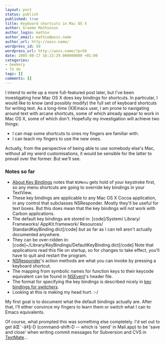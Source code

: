```yaml
---
layout: post
status: publish
published: true
title: Keyboard shortcuts in Mac OS X
author: Graeme Mathieson
author_login: mathie
author_email: mathie@woss.name
author_url: http://woss.name/
wordpress_id: 58
wordpress_url: http://woss.name/?p=58
date: 2005-08-17 16:23:29.000000000 +01:00
categories:
- Geekery
- To do
tags: []
comments: []
---
```

I intend to write up a more full-featured post later, but I've been investigating how Mac OS X does key bindings for shortcuts.  In particular, I would like to know (and possibly modify) the full set of keyboard shortcuts for writing text.  As a long-time (X)Emacs user, I am prone to navigating around text with arcane shortcuts, some of which already appear to work in Mac OS X, some of which don't.  Hopefully my investigation will achieve two things:

<ul>
  <li>I can map some shortcuts to ones my fingers are familiar with.</li>
  <li>I can teach my fingers to use the new ones.</li>
</ul>

Actually, from the perspective of being able to use somebody else's Mac, without all my wierd customisations, it would be sensible for the latter to prevail over the former.  But we'll see.

<h3>Notes so far</h3>

<ul>
  <li><a href="http://developer.apple.com/documentation/Cocoa/Conceptual/InputManager/Concepts/KeyBindings.html" title="Text Input Management: About Key Bindings">About Key Bindings</a> notes that <code>NSMenu</code> gets hold of your keystroke first, so any menu shortcuts are going to override key bindings in your TextView.</li>
  <li>These key bindings are applicable to any Mac OS X Cocoa application, in any control that subclasses NSResponder.  Mostly they'll be useful for text boxes.  But this does mean that the key bindings will <em>not</em> work with Carbon applications.</li>
  <li>The default key bindings are stored in: [code]/System/ Library/ Frameworks/ AppKit.framework/ Resources/ StandardKeyBinding.dict[/code] but as far as I can tell aren't actually documented anywhere.</li>
  <li>They can be over-ridden in: [code]~/Library/KeyBindings/DefaultKeyBinding.dict[/code] Note that applications read this file on startup, so for changes to take effect, you'll have to quit and restart the program.</li>
  <li><a href="http://developer.apple.com/documentation/Cocoa/Reference/ApplicationKit/ObjC_classic/Classes/NSResponder.html" title="NSResponder class (Objective-C)">NSResponder</a>'s action methods are what you can invoke by pressing a keyboard shortcut.</li>
  <li>The mapping from symbolic names for function keys to their keycode equivalent can be found in <a href="http://developer.apple.com/documentation/Cocoa/Reference/ApplicationKit/ObjC_classic/Classes/NSEvent.html" title="NSEvent class (Objective-C)">NSEvent</a>'s header file.</li>
  <li>The format for specifying the key bindings is described nicely in <a href="http://macromates.com/blog/archives/2005/07/05/key-bindings-for-switchers/">key bindings for switchers</a>.</li>
  <li>Looking at this is making my head hurt. :-/</li>
</ul>

My first goal is to document what the default bindings actually are.  After that, I'll either convince my fingers to learn them or switch what I can to Emacs equivalents.

Of course, what prompted this was something else completely.  I'd set out to get âŒ˜-â‡§-D (command-shift-D -- which is 'send' in Mail.app) to be 'save and close' when writing commit messages for Subversion and CVS in <a href="http://macromates.com/">TextMate</a>...
